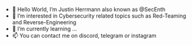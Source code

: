 - 👋 Hello World, I’m Justin Herrmann also known as @SecEnth 
- 👀 I’m interested in Cybersecurity related topics such as Red-Teaming and Reverse-Engineering 
- 🌱 I’m currently learning ...
- 📫 You can contact me on discord, telegram or instagram
